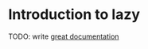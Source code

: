# Introduction to lazy

TODO: write [great documentation](http://jacobian.org/writing/what-to-write/)
